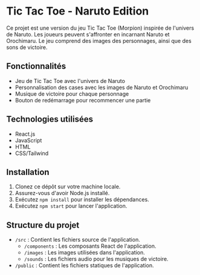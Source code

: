 # Tic Tac Toe - Naruto Edition

Ce projet est une version du jeu Tic Tac Toe (Morpion) inspirée de l'univers de Naruto. Les joueurs peuvent s'affronter en incarnant Naruto et Orochimaru. Le jeu comprend des images des personnages, ainsi que des sons de victoire.

## Fonctionnalités

- Jeu de Tic Tac Toe avec l'univers de Naruto
- Personnalisation des cases avec les images de Naruto et Orochimaru
- Musique de victoire pour chaque personnage
- Bouton de redémarrage pour recommencer une partie

## Technologies utilisées

- React.js
- JavaScript
- HTML
- CSS/Tailwind

## Installation

1. Clonez ce dépôt sur votre machine locale.
2. Assurez-vous d'avoir Node.js installé.
3. Exécutez `npm install` pour installer les dépendances.
4. Exécutez `npm start` pour lancer l'application.

## Structure du projet

- `/src` : Contient les fichiers source de l'application.
  - `/components` : Les composants React de l'application.
  - `/images` : Les images utilisées dans l'application.
  - `/sounds` : Les fichiers audio pour les musiques de victoire.
- `/public` : Contient les fichiers statiques de l'application.


